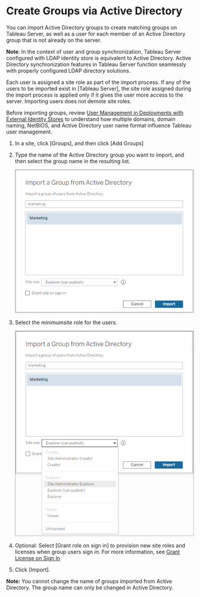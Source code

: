 

Create Groups via Active Directory
==================================
You can import Active Directory groups to create matching groups on
Tableau Server, as well as a user for each member of an Active Directory
group that is not already on the server.

**Note**: In the context of user and group synchronization, Tableau
Server configured with LDAP identity store is equivalent to Active
Directory. Active Directory synchronization features in Tableau Server
function seamlessly with properly configured LDAP directory solutions.

Each user is assigned a site role as part of the import process. If any
of the users to be imported exist in [Tableau
Server], the site role assigned during the import
process is applied only if it gives the user more access to the server.
Importing users does not demote site roles.

Before importing groups, review [User Management in Deployments with
External Identity
Stores](https://help.tableau.com/current/server/en-us/users_manage_ad.htm) to understand how multiple domains, domain naming, NetBIOS, and
Active Directory user name format influence Tableau user management.

1.  In a site, click [Groups], and then click [Add
    Groups]

2.  Type the name of the Active Directory group you want to import, and
    then select the group name in the resulting list.

    ![](./images/import_AD_group1.png)

3.  Select the minimumsite role for the users.

    ![](./images/import_AD_group2.png)

4.  Optional: Select [Grant role on sign in] to provision
    new site roles and licenses when group users sign in. For more
    information, see [Grant License on Sign
    In](https://help.tableau.com/current/server/en-us/grant_role.htm)

5.  Click [Import].


**Note:** You cannot change the name of groups imported from Active
Directory. The group name can only be changed in Active Directory.
